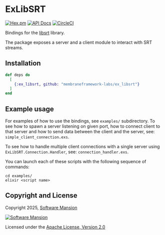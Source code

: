 # ExLibSRT

[![Hex.pm](https://img.shields.io/hexpm/v/ex_libsrt.svg)](https://hex.pm/packages/ex_libsrt)
[![API Docs](https://img.shields.io/badge/api-docs-yellow.svg?style=flat)](https://hexdocs.pm/ex_libsrt/)
[![CircleCI](https://circleci.com/gh/membraneframework/ex_libsrt.svg?style=svg)](https://circleci.com/gh/membraneframework/ex_libsrt)

Bindings for the [libsrt](https://github.com/Haivision/srt) library.

The package exposes a server and a client module to interact with SRT streams.

## Installation

```elixir
def deps do
  [
    {:ex_libsrt, github: "membraneframework-labs/ex_libsrt"}
  ]
end
```

## Example usage

For examples of how to use the bindings, see `examples/` subdirectory.
To see how to spawn a server listening on given port, how to connect
client to that server and how to send data between the client and the server,
see: `simple_client_connection.exs`.

To see how to handle multiple client connections with a single server using 
`ExLibSRT.Connection.Handler`, see: `connection_handler.exs`.

You can launch each of these scripts with the following sequence of commands:
```
cd examples/
elixir <script name>
```

## Copyright and License

Copyright 2025, [Software Mansion](https://swmansion.com/?utm_source=git&utm_medium=readme&utm_campaign=membrane_template_plugin)

[![Software Mansion](https://logo.swmansion.com/logo?color=white&variant=desktop&width=200&tag=membrane-github)](https://swmansion.com/?utm_source=git&utm_medium=readme&utm_campaign=membrane_template_plugin)

Licensed under the [Apache License, Version 2.0](LICENSE)
